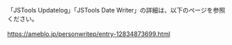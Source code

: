 「JSTools Updatelog」「JSTools Date Writer」の詳細は、以下のページを参照ください。<br>
<br>
https://ameblo.jp/personwritep/entry-12834873699.html
